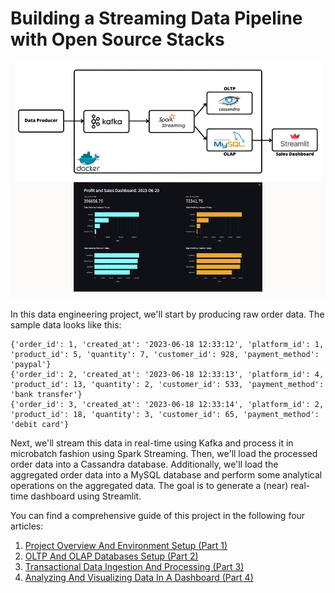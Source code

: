 # Building a Streaming Data Pipeline with Open Source Stacks
![Pipeline Architecture](sdp_thumbnail.png)

In this data engineering project, we'll start by producing raw order data. The sample data looks like this:

```{json}
{'order_id': 1, 'created_at': '2023-06-18 12:33:12', 'platform_id': 1, 'product_id': 5, 'quantity': 7, 'customer_id': 928, 'payment_method': 'paypal'}
{'order_id': 2, 'created_at': '2023-06-18 12:33:13', 'platform_id': 4, 'product_id': 13, 'quantity': 2, 'customer_id': 533, 'payment_method': 'bank transfer'}
{'order_id': 3, 'created_at': '2023-06-18 12:33:14', 'platform_id': 2, 'product_id': 18, 'quantity': 3, 'customer_id': 65, 'payment_method': 'debit card'}
```

Next, we'll stream this data in real-time using Kafka and process it in microbatch fashion using Spark Streaming. Then, we'll load the processed order data into a Cassandra database. Additionally, we'll load the aggregated order data into a MySQL database and perform some analytical operations on the aggregated data. The goal is to generate a (near) real-time dashboard using Streamlit.

You can find a comprehensive guide of this project in the following four articles:
1. [Project Overview And Environment Setup (Part 1)](https://supertype.ai/notes/streaming-data-processing-part-1/)
2. [OLTP And OLAP Databases Setup (Part 2)](https://supertype.ai/notes/streaming-data-processing-part-2/) 
3. [Transactional Data Ingestion And Processing (Part 3)](https://supertype.ai/notes/streaming-data-processing-part-3/) 
4. [Analyzing And Visualizing Data In A Dashboard (Part 4)](https://supertype.ai/notes/streaming-data-processing-part-4/) 


